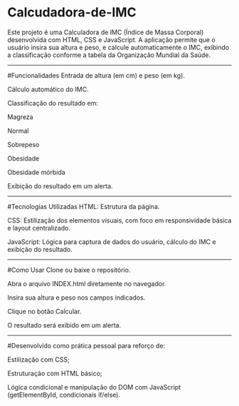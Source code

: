 # Calcudadora-de-IMC

Este projeto é uma Calculadora de IMC (Índice de Massa Corporal) desenvolvida com HTML, CSS e JavaScript. A aplicação permite que o usuário insira sua altura e peso, e calcule automaticamente o IMC, exibindo a classificação conforme a tabela da Organização Mundial da Saúde.

_______________________________________________________________________________________________________________________________________________________________________________________________________________________________________________________________________________
#Funcionalidades
Entrada de altura (em cm) e peso (em kg).

Cálculo automático do IMC.

Classificação do resultado em:

Magreza

Normal

Sobrepeso

Obesidade

Obesidade mórbida

Exibição do resultado em um alerta.
_______________________________________________________________________________________________________________________________________________________________________________________________________________________________________________________________________________

#Tecnologias Utilizadas
HTML: Estrutura da página.

CSS: Estilização dos elementos visuais, com foco em responsividade básica e layout centralizado.

JavaScript: Lógica para captura de dados do usuário, cálculo do IMC e exibição do resultado.
_______________________________________________________________________________________________________________________________________________________________________________________________________________________________________________________________________________


#Como Usar
Clone ou baixe o repositório.

Abra o arquivo INDEX.html diretamente no navegador.

Insira sua altura e peso nos campos indicados.

Clique no botão Calcular.

O resultado será exibido em um alerta.
_______________________________________________________________________________________________________________________________________________________________________________________________________________________________________________________________________________



#Desenvolvido como prática pessoal para reforço de:

Estilização com CSS;

Estruturação com HTML básico;

Lógica condicional e manipulação do DOM com JavaScript (getElementById, condicionais if/else).
